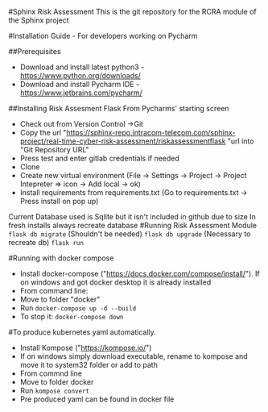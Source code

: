 #Sphinx Risk Assessment
This is the git repository for the RCRA module of the Sphinx project

#Installation Guide - For developers working on Pycharm

##Prerequisites

*  Download and install latest python3 - https://www.python.org/downloads/
*  Download and install Pycharm IDE - https://www.jetbrains.com/pycharm/

##Installing Risk Assesment Flask 
From Pycharms' starting screen

* Check out from Version Control ->Git
*  Copy the url "https://sphinx-repo.intracom-telecom.com/sphinx-project/real-time-cyber-risk-assessment/riskassessmentflask "url into "Git Repository URL"
*  Press test and enter gitlab credentials if needed
*  Clone
*  Create new virtual environment (File -> Settings -> Project -> Project Intepreter => icon -> Add local -> ok)
*  Install requirements from requirements.txt (Go to requirements.txt -> Press install on pop up)

Current Database used is Sqlite but it isn't included in github due to size
In fresh installs always recreate database 
#Running Risk Assessment Module
`flask db migrate` (Shouldn't be needed)
`flask db upgrade` (Necessary to recreate db)
`flask run`

#Running with docker compose
*  Install docker-compose ("https://docs.docker.com/compose/install/"). If on windows and got docker desktop it is already installed
*  From command line:
*  Move to folder "docker"
*  Run `docker-compose up -d --build`
*  To stop it: `docker-compose down`

#To produce kubernetes yaml automatically.
* Install Kompose ("https://kompose.io/")
* If on windows simply download executable, rename to kompose and move it to system32 folder or add to path
* From commnd line
* Move to folder docker
* Run `kompose convert`
* Pre produced yaml can be found in docker file